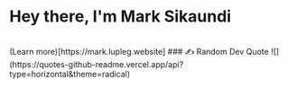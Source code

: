 # Hey there, I'm Mark Sikaundi
<br>
(Learn more)[https://mark.lupleg.website]
### ✍️ Random Dev Quote
![](https://quotes-github-readme.vercel.app/api?type=horizontal&theme=radical)

